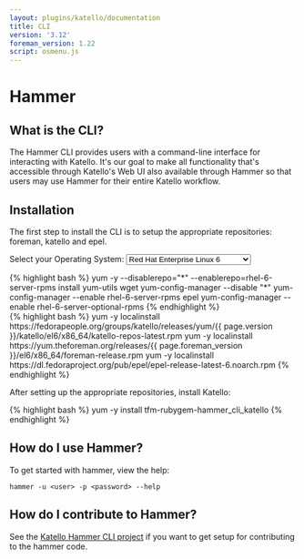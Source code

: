 ```yaml
---
layout: plugins/katello/documentation
title: CLI
version: '3.12'
foreman_version: 1.22
script: osmenu.js
---
```


# Hammer

## What is the CLI?

The Hammer CLI provides users with a command-line interface for interacting
with Katello. It's our goal to make all functionality that's accessible through
Katello's Web UI also available through Hammer so that users may use Hammer for
their entire Katello workflow.

## Installation

The first step to install the CLI is to setup the appropriate repositories: foreman, katello and epel.

<p>Select your Operating System: <select id="operatingSystems">
   <option value="rhel6">Red Hat Enterprise Linux 6</option>
   <option value="rhel7">Red Hat Enterprise Linux 7</option>
   <option value="el6">Enterprise Linux 6 (CentOS, etc.)</option>
   <option value="el7">Enterprise Linux 7 (CentOS, etc.)</option>
   </select>
</p>
<div id="rhel6" markdown="1">
{% highlight bash %}
yum -y  --disablerepo="*" --enablerepo=rhel-6-server-rpms install yum-utils wget
yum-config-manager --disable "*"
yum-config-manager --enable rhel-6-server-rpms epel
yum-config-manager --enable rhel-6-server-optional-rpms
{% endhighlight %}
</div>

<div id="el6" markdown="1">
{% highlight bash %}
yum -y localinstall https://fedorapeople.org/groups/katello/releases/yum/{{ page.version }}/katello/el6/x86_64/katello-repos-latest.rpm
yum -y localinstall https://yum.theforeman.org/releases/{{ page.foreman_version }}/el6/x86_64/foreman-release.rpm
yum -y localinstall https://dl.fedoraproject.org/pub/epel/epel-release-latest-6.noarch.rpm
{% endhighlight %}
</div>

<div id="rhel7" style="display: none;" markdown="1">
{% highlight bash %}
yum -y  --disablerepo="*" --enablerepo=rhel-7-server-rpms install yum-utils wget
yum-config-manager --disable "*"
yum-config-manager --enable rhel-7-server-rpms
yum-config-manager --enable rhel-7-server-optional-rpms
yum-config-manager --enable rhel-7-server-extras-rpms
{% endhighlight %}
</div>

<div id="el7" style="display: none;" markdown="1">
{% highlight bash %}
yum -y localinstall https://fedorapeople.org/groups/katello/releases/yum/{{ page.version }}/katello/el7/x86_64/katello-repos-latest.rpm
yum -y localinstall https://yum.theforeman.org/releases/{{ page.foreman_version }}/el7/x86_64/foreman-release.rpm
yum -y localinstall https://dl.fedoraproject.org/pub/epel/epel-release-latest-7.noarch.rpm
{% endhighlight %}
</div>

After setting up the appropriate repositories, install Katello:

{% highlight bash %}
yum -y install tfm-rubygem-hammer_cli_katello
{% endhighlight %}

## How do I use Hammer?

To get started with hammer, view the help:

    hammer -u <user> -p <password> --help

## How do I contribute to Hammer?

See the [Katello Hammer CLI project](https://github.com/Katello/hammer-cli-katello)
if you want to get setup for contributing to the hammer code.
